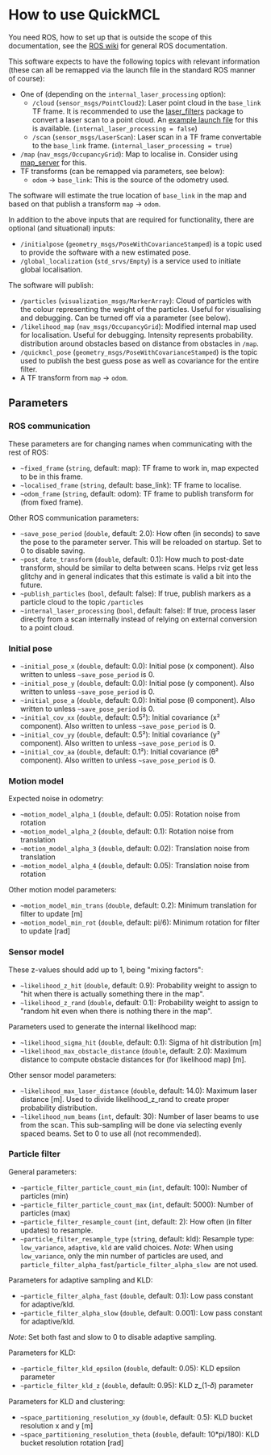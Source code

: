 # How to use QuickMCL

You need ROS, how to set up that is outside the scope of this documentation, see
the [ROS wiki](https://wiki.ros.org/) for general ROS documentation.

This software expects to have the following topics with relevant information
(these can all be remapped via the launch file in the standard ROS manner of
course):

* One of (depending on the `internal_laser_processing` option):
  * `/cloud` (`sensor_msgs/PointCloud2`): Laser point cloud in the `base_link` TF
    frame. It is recommended to use the
    [laser_filters](https://wiki.ros.org/laser_filters) package to convert a laser
    scan to a point cloud. An [example launch file](../launch/laser_filter.launch)
    for this is available. (`internal_laser_processing = false`)
  * `/scan` (`sensor_msgs/LaserScan`): Laser scan in a TF frame convertable to
    the `base_link` frame. (`internal_laser_processing = true`)
* `/map` (`nav_msgs/OccupancyGrid`): Map to localise in. Consider using
  [map_server](https://wiki.ros.org/map_server) for this.
* TF transforms (can be remapped via parameters, see below):
  * `odom` -> `base_link`: This is the source of the odometry used.


The software will estimate the true location of `base_link` in the map and based
on that publish a transform `map` -> `odom`.

In addition to the above inputs that are required for functionality, there are
optional (and situational) inputs:

* `/initialpose` (`geometry_msgs/PoseWithCovarianceStamped`) is a topic used to
  provide the software with a new estimated pose.
* `/global_localization` (`std_srvs/Empty`) is a service used to initiate
  global localisation.

The software will publish:

* `/particles` (`visualization_msgs/MarkerArray`): Cloud of particles with the
  colour representing the weight of the particles. Useful for visualising and
  debugging. Can be turned off via a parameter (see below).
* `/likelihood_map` (`nav_msgs/OccupancyGrid`): Modified internal map used for
  localisation. Useful for debugging. Intensity represents probability.
  distribution around obstacles based on distance from obstacles in `/map`.
* `/quickmcl_pose` (`geometry_msgs/PoseWithCovarianceStamped`) is the topic used
  to publish the best guess pose as well as covariance for the entire filter.
* A TF transform from `map` -> `odom`.

## Parameters

### ROS communication

These parameters are for changing names when communicating with the rest of ROS:

* `~fixed_frame` (`string`, default: map):
  TF frame to work in, map expected to be in this frame.
* `~localised_frame` (`string`, default: base_link):
  TF frame to localise.
* `~odom_frame` (`string`, default: odom):
  TF frame to publish transform for (from fixed frame).

Other ROS communication parameters:

* `~save_pose_period` (`double`, default: 2.0):
  How often (in seconds) to save the pose to the parameter server. This will be
  reloaded on startup. Set to 0 to disable saving.
* `~post_date_transform` (`double`, default: 0.1):
  How much to post-date transform, should be similar to delta between scans.
  Helps rviz get less glitchy and in general indicates that this estimate is
  valid a bit into the future.
* `~publish_particles` (`bool`, default: false):
  If true, publish markers as a particle cloud to the topic `/particles`
* `~internal_laser_processing` (`bool`, default: false):
  If true, process laser directly from a scan internally instead of relying on
  external conversion to a point cloud.

### Initial pose

* `~initial_pose_x` (`double`, default: 0.0):
  Initial pose (x component). Also written to unless `~save_pose_period` is 0.
* `~initial_pose_y` (`double`, default: 0.0):
  Initial pose (y component). Also written to unless `~save_pose_period` is 0.
* `~initial_pose_a` (`double`, default: 0.0):
  Initial pose (θ component). Also written to unless `~save_pose_period` is 0.
* `~initial_cov_xx` (`double`, default: 0.5²):
  Initial covariance (x² component). Also written to unless `~save_pose_period`
  is 0.
* `~initial_cov_yy` (`double`, default: 0.5²):
  Initial covariance (y² component). Also written to unless `~save_pose_period`
  is 0.
* `~initial_cov_aa` (`double`, default: 0.1²):
  Initial covariance (θ² component). Also written to unless `~save_pose_period`
  is 0.

### Motion model

Expected noise in odometry:
* `~motion_model_alpha_1` (`double`, default: 0.05):
  Rotation noise from rotation
* `~motion_model_alpha_2` (`double`, default: 0.1):
  Rotation noise from translation
* `~motion_model_alpha_3` (`double`, default: 0.02):
  Translation noise from translation
* `~motion_model_alpha_4` (`double`, default: 0.05):
  Translation noise from rotation

Other motion model parameters:
* `~motion_model_min_trans` (`double`, default: 0.2):
  Minimum translation for filter to update [m]
* `~motion_model_min_rot` (`double`, default: pi/6):
  Minimum rotation for filter to update [rad]

### Sensor model

These z-values should add up to 1, being "mixing factors":
* `~likelihood_z_hit` (`double`, default: 0.9):
  Probability weight to assign to "hit when there is actually something there in
  the map".
* `~likelihood_z_rand` (`double`, default: 0.1):
  Probability weight to assign to "random hit even when there is nothing there
  in the map".

Parameters used to generate the internal likelihood map:
* `~likelihood_sigma_hit` (`double`, default: 0.1):
  Sigma of hit distribution [m]
* `~likelihood_max_obstacle_distance` (`double`, default: 2.0):
  Maximum distance to compute obstacle distances for (for likelihood map) [m].

Other sensor model parameters:
* `~likelihood_max_laser_distance` (`double`, default: 14.0):
  Maximum laser distance [m]. Used to divide likelihood_z_rand to create proper
  probability distribution.
* `~likelihood_num_beams` (`int`, default: 30):
  Number of laser beams to use from the scan. This sub-sampling will be done via
  selecting evenly spaced beams. Set to 0 to use all (not recommended).

### Particle filter

General parameters:
* `~particle_filter_particle_count_min` (`int`, default: 100):
  Number of particles (min)
* `~particle_filter_particle_count_max` (`int`, default: 5000):
  Number of particles (max)
* `~particle_filter_resample_count` (`int`, default: 2):
  How often (in filter updates) to resample.
* `~particle_filter_resample_type` (`string`, default: kld):
  Resample type: `low_variance`, `adaptive`, `kld` are valid choices.
  *Note*: When using `low_variance`, only the min number of particles are used,
  and `particle_filter_alpha_fast`/`particle_filter_alpha_slow `are not used.

Parameters for adaptive sampling and KLD:
* `~particle_filter_alpha_fast` (`double`, default: 0.1):
  Low pass constant for adaptive/kld.
* `~particle_filter_alpha_slow` (`double`, default: 0.001):
  Low pass constant for adaptive/kld.

*Note*: Set both fast and slow to 0 to disable adaptive sampling.

Parameters for KLD:
* `~particle_filter_kld_epsilon` (`double`, default: 0.05):
  KLD epsilon parameter
* `~particle_filter_kld_z` (`double`, default: 0.95):
  KLD z_(1-𝛿) parameter

Parameters for KLD and clustering:
* `~space_partitioning_resolution_xy` (`double`, default: 0.5):
  KLD bucket resolution x and y [m]
* `~space_partitioning_resolution_theta` (`double`, default: 10*pi/180):
  KLD bucket resolution rotation [rad]
